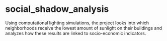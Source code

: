 # social_shadow_analysis


Using computational lighting simulations, the project looks into which neighborhoods receive the lowest amount of sunlight on their buildings and analyzes how these results are linked to socio-economic indicators.

